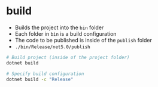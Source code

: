 # build

- Builds the project into the `bin` folder
- Each folder in `bin` is a build configuration
- The code to be published is inside of the `publish` folder
- `./bin/Release/net5.0/publish`

```sh
# Build project (inside of the project folder)
dotnet build

# Specify build configuration
dotnet build -c "Release"
```

